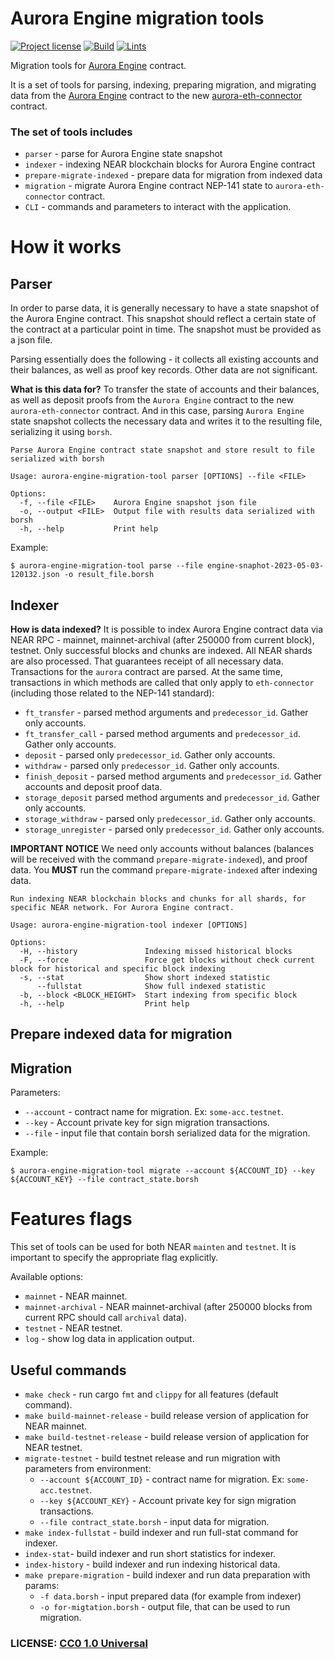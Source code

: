 # Aurora Engine migration tools

[![Project license](https://img.shields.io/badge/License-Public%20Domain-blue.svg)](https://creativecommons.org/publicdomain/zero/1.0/)
[![Build](https://github.com/aurora-is-near/aurora-engine-migration-tool/actions/workflows/builds.yml/badge.svg)](https://github.com/aurora-is-near/aurora-engine-migration-tool/actions/workflows/builds.yml)
[![Lints](https://github.com/aurora-is-near/aurora-engine-migration-tool/actions/workflows/lints.yml/badge.svg)](https://github.com/aurora-is-near/aurora-engine-migration-tool/actions/workflows/lints.yml)


Migration tools for [Aurora Engine](https://github.com/aurora-is-near/aurora-engine) contract. 

It is a set of tools for parsing, indexing, preparing migration, and 
migrating data from the [Aurora Engine](https://github.com/aurora-is-near/aurora-engine) contract 
to the new [aurora-eth-connector](https://github.com/aurora-is-near/aurora-eth-connector) contract.

### The set of tools includes

- `parser` - parse for Aurora Engine state snapshot
- `indexer` - indexing NEAR blockchain blocks for Aurora Engine contract
- `prepare-migrate-indexed` - prepare data for migration from indexed data
- `migration` - migrate Aurora Engine contract NEP-141 state to `aurora-eth-connector` contract.
- `CLI` - commands and parameters to interact with the application.

# How it works

## Parser

In order to parse data, it is generally necessary to have a state 
snapshot of the Aurora Engine contract. This snapshot should reflect a 
certain state of the contract at a particular point in time. The 
snapshot must be provided as a json file.

Parsing essentially does the following - it collects all existing 
accounts and their balances, as well as proof key records. Other data 
are not significant.

**What is this data for?** To transfer the state of accounts and their 
balances, as well as deposit proofs from the `Aurora Engine` contract 
to the new `aurora-eth-connector` contract. And in this case, parsing 
`Aurora Engine` state snapshot collects the necessary data and writes 
it to the resulting file, serializing it using `borsh`.

```
Parse Aurora Engine contract state snapshot and store result to file serialized with borsh

Usage: aurora-engine-migration-tool parser [OPTIONS] --file <FILE>

Options:
  -f, --file <FILE>    Aurora Engine snapshot json file
  -o, --output <FILE>  Output file with results data serialized with  borsh
  -h, --help           Print help

```

Example:

```
$ aurora-engine-migration-tool parse --file engine-snaphot-2023-05-03-120132.json -o result_file.borsh
```


## Indexer

**How is data indexed?** It is possible to index Aurora Engine contract 
data via NEAR RPC - mainnet, mainnet-archival (after 250000 from current 
block), testnet. Only successful blocks and chunks are indexed. All 
NEAR shards are also processed. That guarantees receipt of all 
necessary data. Transactions for the `aurora` contract are parsed. At 
the same time, transactions in which methods are called that only 
apply to `eth-connector` (including those related to the NEP-141 
standard):

- `ft_transfer` - parsed method arguments and `predecessor_id`. Gather only accounts.
- `ft_transfer_call` - parsed method arguments and `predecessor_id`. Gather only accounts.
- `deposit` - parsed only `predecessor_id`. Gather only accounts.
- `withdraw` - parsed only `predecessor_id`. Gather only accounts.
- `finish_deposit` - parsed method arguments and `predecessor_id`. Gather accounts and deposit proof data.
- `storage_deposit` parsed method arguments and `predecessor_id`. Gather only accounts.
- `storage_withdraw` - parsed only `predecessor_id`. Gather only accounts.
- `storage_unregister` - parsed only `predecessor_id`. Gather only accounts.

**IMPORTANT NOTICE** We need only accounts without balances (balances 
will be received with the command `prepare-migrate-indexed`), and proof 
data. You **MUST** run the command `prepare-migrate-indexed` after 
indexing data.

```
Run indexing NEAR blockchain blocks and chunks for all shards, for specific NEAR network. For Aurora Engine contract.

Usage: aurora-engine-migration-tool indexer [OPTIONS]

Options:
  -H, --history               Indexing missed historical blocks
  -F, --force                 Force get blocks without check current block for historical and specific block indexing
  -s, --stat                  Show short indexed statistic
      --fullstat              Show full indexed statistic
  -b, --block <BLOCK_HEIGHT>  Start indexing from specific block
  -h, --help                  Print help
```


## Prepare indexed data for migration



## Migration

Parameters:
- `--account` - contract name for migration. Ex: `some-acc.testnet`.
- `--key` - Account private key for sign migration transactions.
- `--file` - input file that contain borsh serialized data for the migration.

Example:

```
$ aurora-engine-migration-tool migrate --account ${ACCOUNT_ID} --key ${ACCOUNT_KEY} --file contract_state.borsh
```

# Features flags

This set of tools can be used for both NEAR `mainten` 
and `testnet`. It is important to specify the 
appropriate flag explicitly.

Available options:

- `mainnet` - NEAR mainnet.
- `mainnet-archival` - NEAR mainnet-archival (after 250000 blocks from current RPC should call `archival` data).
- `testnet` - NEAR testnet.
- `log` - show log data in application output.


## Useful commands

- `make check` - run cargo `fmt` and `clippy` for all features (default command).
- `make build-mainnet-release` - build release version of application for NEAR mainnet. 
- `make build-testnet-release` - build release version of application for NEAR testnet.
- `migrate-testnet` - build testnet release and run migration with parameters from environment:
    - `--account ${ACCOUNT_ID}` - contract name for migration. Ex: `some-acc.testnet`.
    - `--key ${ACCOUNT_KEY}` - Account private key for sign migration transactions. 
    - `--file contract_state.borsh` - input data for migration.
- `make index-fullstat` - build indexer and run full-stat command for indexer.
- `index-stat`- build indexer and run short statistics for indexer.
- `index-history` - build indexer and run indexing historical data.
- `make prepare-migration` - build indexer and run data preparation with params:
  - `-f data.borsh` - input prepared data (for example from indexer)
  - `-o for-migtation.borsh` - output file, that can be used to run migration.


### LICENSE: [CC0 1.0 Universal](LICENSE)